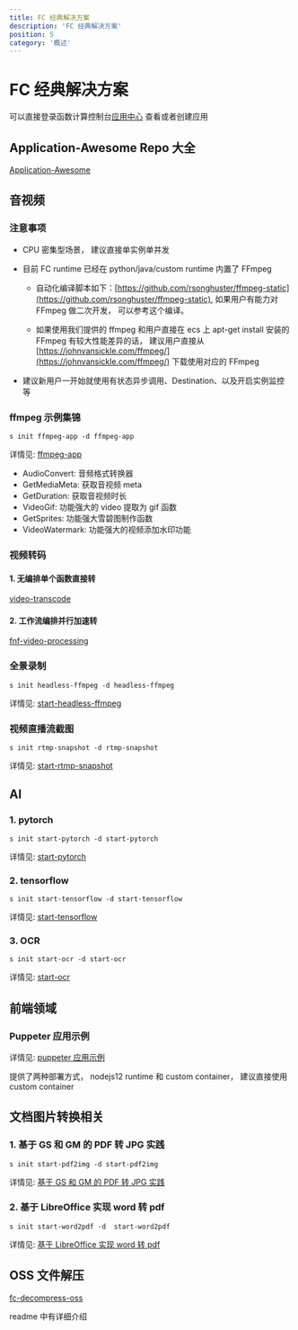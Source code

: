 ```yaml
---
title: FC 经典解决方案
description: 'FC 经典解决方案'
position: 5
category: '概述'
---
```

# FC 经典解决方案

可以直接登录函数计算控制台[应用中心](https://fcnext.console.aliyun.com/applications/create) 查看或者创建应用

## Application-Awesome Repo 大全

[Application-Awesome](https://github.com/devsapp/Application-Awesome)

## 音视频

### 注意事项

- CPU 密集型场景， 建议直接单实例单并发

- 目前 FC runtime 已经在 python/java/custom runtime 内置了 FFmpeg

  - 自动化编译脚本如下：[https://github.com/rsonghuster/ffmpeg-static](https://github.com/rsonghuster/ffmpeg-static), 如果用户有能力对 FFmpeg 做二次开发， 可以参考这个编译。

  - 如果使用我们提供的 ffmpeg 和用户直接在 ecs 上 apt-get install 安装的 FFmpeg 有较大性能差异的话， 建议用户直接从 [https://johnvansickle.com/ffmpeg/](https://johnvansickle.com/ffmpeg/) 下载使用对应的 FFmpeg

- 建议新用户一开始就使用有状态异步调用、Destination、以及开启实例监控等

### ffmpeg 示例集锦

```
s init ffmpeg-app -d ffmpeg-app
```

详情见: [ffmpeg-app](https://github.com/devsapp/start-ffmpeg/tree/master/ffmpeg-app/src)

- AudioConvert: 音频格式转换器
- GetMediaMeta: 获取音视频 meta
- GetDuration: 获取音视频时长
- VideoGif: 功能强大的 video 提取为 gif 函数
- GetSprites: 功能强大雪碧图制作函数
- VideoWatermark: 功能强大的视频添加水印功能

### 视频转码

#### 1. 无编排单个函数直接转

[video-transcode](https://github.com/devsapp/start-ffmpeg/tree/master/transcode/src)

#### 2. 工作流编排并行加速转

[fnf-video-processing](https://github.com/awesome-fc/fc-fnf-video-processing)

### 全景录制

```
s init headless-ffmpeg -d headless-ffmpeg
```

详情见: [start-headless-ffmpeg](https://github.com/devsapp/start-ffmpeg/tree/master/headless-ffmpeg/src)

### 视频直播流截图

```
s init rtmp-snapshot -d rtmp-snapshot
```

详情见: [start-rtmp-snapshot](https://github.com/devsapp/start-ffmpeg/tree/master/rtmp-snapshot/src)

## AI

### 1. pytorch

```
s init start-pytorch -d start-pytorch
```

详情见: [start-pytorch](https://github.com/devsapp/start-ai/tree/master/start-pytorch/src)

### 2. tensorflow

```
s init start-tensorflow -d start-tensorflow
```

详情见: [start-tensorflow](https://github.com/devsapp/start-ai/tree/master/start-tensorflow/src)

### 3. OCR

```
s init start-ocr -d start-ocr
```

详情见: [start-ocr](https://github.com/devsapp/start-ai/tree/master/start-ocr/src)

## 前端领域

### Puppeter 应用示例

详情见: [puppeter 应用示例](https://github.com/devsapp/start-puppeteer)

提供了两种部署方式， nodejs12 runtime 和 custom container， 建议直接使用 custom container


## 文档图片转换相关

### 1. 基于 GS 和 GM 的 PDF 转 JPG 实践

```
s init start-pdf2img -d start-pdf2img
```

详情见: [基于 GS 和 GM 的 PDF 转 JPG 实践](https://github.com/devsapp/start-pdf2img)

### 2. 基于 LibreOffice 实现 word 转 pdf

```
s init start-word2pdf -d  start-word2pdf
```

详情见: [基于 LibreOffice 实现 word 转 pdf](https://github.com/devsapp/start-word2pdf)

## OSS 文件解压

[fc-decompress-oss](https://github.com/awesome-fc/decompress-oss)

readme 中有详细介绍
